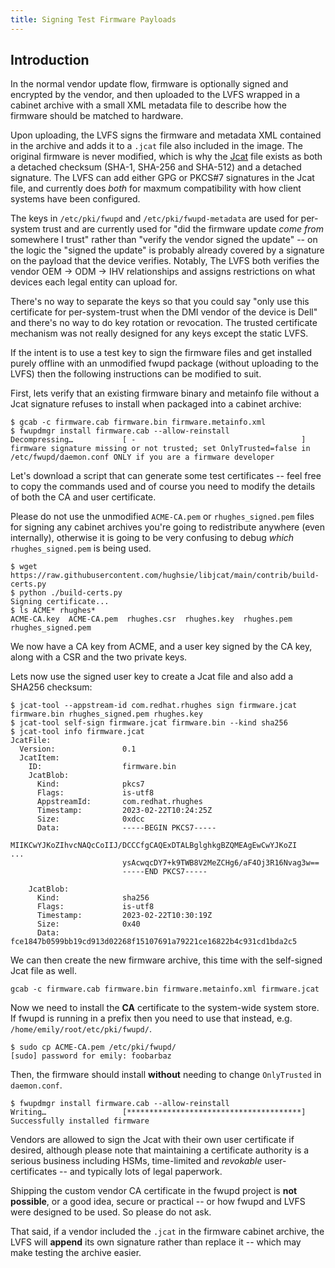 ```yaml
---
title: Signing Test Firmware Payloads
---
```


## Introduction

In the normal vendor update flow, firmware is optionally signed and encrypted by the vendor, and
then uploaded to the LVFS wrapped in a cabinet archive with a small XML metadata file to describe
how the firmware should be matched to hardware.

Upon uploading, the LVFS signs the firmware and metadata XML contained in the archive and adds it to
a `.jcat` file also included in the image.
The original firmware is never modified, which is why the [Jcat](https://github.com/hughsie/libjcat)
file exists as both a detached checksum (SHA-1, SHA-256 and SHA-512) and a detached signature.
The LVFS can add either GPG or PKCS#7 signatures in the Jcat file, and currently does *both* for
maxmum compatibility with how client systems have been configured.

The keys in `/etc/pki/fwupd` and `/etc/pki/fwupd-metadata` are used for per-system trust and are
currently used for "did the firmware update *come from* somewhere I trust" rather than "verify the
vendor signed the update" -- on the logic the "signed the update" is probably already covered by
a signature on the payload that the device verifies.
Notably, The LVFS both verifies the vendor OEM → ODM → IHV relationships and assigns restrictions
on what devices each legal entity can upload for.

There's no way to separate the keys so that you could say "only use this certificate for
per-system-trust when the DMI vendor of the device is Dell" and there's no way to do key rotation
or revocation.
The trusted certificate mechanism was not really designed for any keys except the static LVFS.

If the intent is to use a test key to sign the firmware files and get installed purely offline with
an unmodified fwupd package (without uploading to the LVFS) then the following instructions can be
modified to suit.

First, lets verify that an existing firmware binary and metainfo file without a Jcat signature
refuses to install when packaged into a cabinet archive:

    $ gcab -c firmware.cab firmware.bin firmware.metainfo.xml 
    $ fwupdmgr install firmware.cab --allow-reinstall
    Decompressing…           [ -                                     ]
    firmware signature missing or not trusted; set OnlyTrusted=false in /etc/fwupd/daemon.conf ONLY if you are a firmware developer

Let's download a script that can generate some test certificates -- feel free to copy the commands
used and of course you need to modify the details of both the CA and user certificate.

Please do not use the unmodified `ACME-CA.pem` or `rhughes_signed.pem` files for signing any cabinet
archives you're going to redistribute anywhere (even internally), otherwise it is going to be very
confusing to debug *which* `rhughes_signed.pem` is being used.

    $ wget https://raw.githubusercontent.com/hughsie/libjcat/main/contrib/build-certs.py
    $ python ./build-certs.py 
    Signing certificate...
    $ ls ACME* rhughes*
    ACME-CA.key  ACME-CA.pem  rhughes.csr  rhughes.key  rhughes.pem  rhughes_signed.pem

We now have a CA key from ACME, and a user key signed by the CA key, along with a CSR and the two
private keys.

Lets now use the signed user key to create a Jcat file and also add a SHA256 checksum:

    $ jcat-tool --appstream-id com.redhat.rhughes sign firmware.jcat firmware.bin rhughes_signed.pem rhughes.key
    $ jcat-tool self-sign firmware.jcat firmware.bin --kind sha256
    $ jcat-tool info firmware.jcat 
    JcatFile:
      Version:               0.1
      JcatItem:
        ID:                  firmware.bin
        JcatBlob:
          Kind:              pkcs7
          Flags:             is-utf8
          AppstreamId:       com.redhat.rhughes
          Timestamp:         2023-02-22T10:24:25Z
          Size:              0xdcc
          Data:              -----BEGIN PKCS7-----
                             MIIKCwYJKoZIhvcNAQcCoIIJ/DCCCfgCAQExDTALBglghkgBZQMEAgEwCwYJKoZI
    ...
                             ysAcwqcDY7+k9TWB8V2MeZCHg6/aF4Oj3R16Nvag3w==
                             -----END PKCS7-----
                             
        JcatBlob:
          Kind:              sha256
          Flags:             is-utf8
          Timestamp:         2023-02-22T10:30:19Z
          Size:              0x40
          Data:              fce1847b0599bb19cd913d02268f15107691a79221ce16822b4c931cd1bda2c5

We can then create the new firmware archive, this time with the self-signed Jcat file as well.

    gcab -c firmware.cab firmware.bin firmware.metainfo.xml firmware.jcat 

Now we need to install the **CA** certificate to the system-wide system store.
If fwupd is running in a prefix then you need to use that instead, e.g. `/home/emily/root/etc/pki/fwupd/`.

    $ sudo cp ACME-CA.pem /etc/pki/fwupd/
    [sudo] password for emily: foobarbaz

Then, the firmware should install **without** needing to change `OnlyTrusted` in `daemon.conf`.

    $ fwupdmgr install firmware.cab --allow-reinstall
    Writing…                 [***************************************]
    Successfully installed firmware

Vendors are allowed to sign the Jcat with their own user certificate if desired, although please
note that maintaining a certificate authority is a serious business including HSMs, time-limited
and *revokable* user-certificates -- and typically lots of legal paperwork.

Shipping the custom vendor CA certificate in the fwupd project is **not possible**, or a good idea,
secure or practical -- or how fwupd and LVFS were designed to be used. So please do not ask.

That said, if a vendor included the `.jcat` in the firmware cabinet archive, the LVFS will
**append** its own signature rather than replace it -- which may make testing the archive easier.
